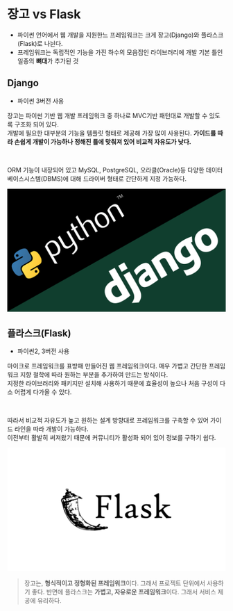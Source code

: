 # 장고 vs Flask

- 파이썬 언어에서 웹 개발을 지원한느 프레임워크는 크게 장고(Django)와 플라스크(Flask)로 나뉜다.
- 프레임워크는 독립적인 기능을 가진 하수의 모음집인 라이브러리에 개발 기본 틀인 일종의 **뼈대**가 추가된 것

## Django
- 파이썬 3버전 사용  

장고는 파이썬 기반 웹 개발 프레임워크 중 하나로 MVC기반 패턴대로 개발할 수 있도록 구조화 되어 있다.   
개발에 필요한 대부분의 기능을 템플릿 형태로 제공해 가장 많이 사용된다. **가이드를 따라 손쉽게 개발이 가능하나 정해진 틀에 맞춰져 있어 비교적 자유도가 낮다.**  
  
<br/>  

ORM 기능이 내장되어 있고 MySQL, PostgreSQL, 오라클(Oracle)등 다양한 데이터베이스시스템(DBMS)에 대해 드라이버 형태로 간단하게 지정 가능하다. 


![장고](./images/django.png)

## 플라스크(Flask)

- 파이썬2, 3버전 사용

마이크로 프레임워크를 표방패 만들어진 웹 프레임워크이다. 매우 가볍고 간단한 프레임 워크 지향 철학에 따라 원하는 부분을 추가하여 만드는 방식이다.  
지정한 라이브러리와 패키지만 설치해 사용하기 때문에 효율성이 높으나 처음 구성이 다소 어렵게 다가올 수 있다. 

<br/>

따라서 비교적 자유도가 높고 원하는 설계 방향대로 프레임워크를 구축할 수 있어 가이드 라인을 따라 개발이 가능하다.  
이전부터 활발히 써져왔기 때문에 커뮤니티가 활성화 되어 있어 정보를 구하기 쉽다.  

![장고](./images/flask.png)

> 장고는, **형식적이고 정형화된 프레임워크**이다. 그래서 프로젝트 단위에서 사용하기 좋다.
반면에 플라스크는 **가볍고, 자유로운 프레임워크**이다.  그래서 서비스 제공에 유리하다.  
